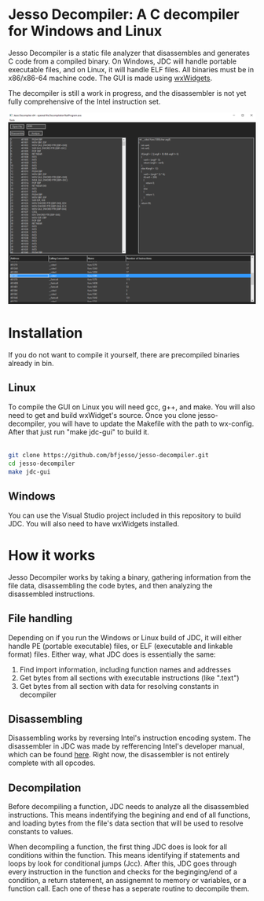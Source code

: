 # Jesso Decompiler: A C decompiler for Windows and Linux
Jesso Decompiler is a static file analyzer that disassembles and generates C code from a compiled binary. On Windows, JDC will handle 
portable executable files, and on Linux, it will handle ELF files. All binaries must be in x86/x86-64 machine code. 
The GUI is made using [wxWidgets](https://wxwidgets.org).

The decompiler is still a work in progress, and the disassembler is not yet fully comprehensive of the Intel instruction set.

![Screenshot of GUI on Windows 10](./screenshot.png)

# Installation
If you do not want to compile it yourself, there are precompiled binaries already in bin.

## Linux
To compile the GUI on Linux you will need gcc, g++, and make. You will also need to get and build wxWidget's source. Once you clone jesso-decompiler,
you will have to update the Makefile with the path to wx-config. After that just run "make jdc-gui" to build it.
```bash

git clone https://github.com/bfjesso/jesso-decompiler.git
cd jesso-decompiler
make jdc-gui

```

## Windows
You can use the Visual Studio project included in this repository to build JDC. You will also need to have wxWidgets installed.

# How it works
Jesso Decompiler works by taking a binary, gathering information from the file data, disassembling the code bytes, and then analyzing the
disassembled instructions.

## File handling

Depending on if you run the Windows or Linux build of JDC, it will either handle PE (portable executable) files, or ELF (executable and linkable format)
files. Either way, what JDC does is essentially the same:
1. Find import information, including function names and addresses
2. Get bytes from all sections with executable instructions (like ".text")
3. Get bytes from all section with data for resolving constants in decompiler

## Disassembling

Disassembling works by reversing Intel's instruction encoding system. The disassembler in JDC was made by refferencing Intel's developer manual, which
can be found [here](https://www.intel.com/content/www/us/en/developer/articles/technical/intel-sdm.html). Right now, the disassembler is not entirely
complete with all opcodes.

## Decompilation

Before decompiling a function, JDC needs to analyze all the disassembled instructions. This means indentifying the begining and end of all functions,
and loading bytes from the file's data section that will be used to resolve constants to values.

When decompiling a function, the first thing JDC does is look for all conditions within the function. This means identifying if statements and loops by
look for conditional jumps (Jcc). After this, JDC goes through every instruction in the function and checks for the beginging/end of a condition,
a return statement, an assignemnt to memory or variables, or a function call. Each one of these has a seperate routine to decompile them.
